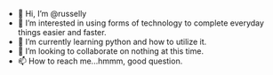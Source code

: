 - 👋 Hi, I’m @russelly
- 👀 I’m interested in using forms of technology to complete everyday things easier and faster.
- 🌱 I’m currently learning python and how to utilize it.
- 💞️ I’m looking to collaborate on nothing at this time.
- 📫 How to reach me...hmmm, good question.

<!---
russelly/russelly is a ✨ special ✨ repository because its `README.md` (this file) appears on your GitHub profile.
You can click the Preview link to take a look at your changes.
--->
